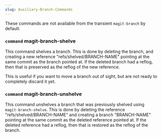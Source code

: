```yaml
---
slug: Auxiliary-Branch-Commands
---
```


These commands are not available from the transient `magit-branch` by default.

### <span className="tag command">`command`</span> **magit-branch-shelve**

This command shelves a branch. This is done by deleting the branch, and creating a new reference "refs/shelved/BRANCH-NAME" pointing at the same commit as the branch pointed at. If the deleted branch had a reflog, then that is preserved as the reflog of the new reference.

This is useful if you want to move a branch out of sight, but are not ready to completely discard it yet.

### <span className="tag command">`command`</span> **magit-branch-unshelve**

This command unshelves a branch that was previously shelved using `magit-branch-shelve`. This is done by deleting the reference "refs/shelved/BRANCH-NAME" and creating a branch "BRANCH-NAME" pointing at the same commit as the deleted reference pointed at. If the deleted reference had a reflog, then that is restored as the reflog of the branch.
